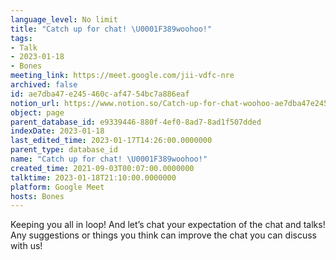 ```yaml
---
language_level: No limit
title: "Catch up for chat! \U0001F389woohoo!"
tags:
- Talk
- 2023-01-18
- Bones
meeting_link: https://meet.google.com/jii-vdfc-nre
archived: false
id: ae7dba47-e245-460c-af47-54bc7a886eaf
notion_url: https://www.notion.so/Catch-up-for-chat-woohoo-ae7dba47e245460caf4754bc7a886eaf
object: page
parent_database_id: e9339446-880f-4ef0-8ad7-8ad1f507dded
indexDate: 2023-01-18
last_edited_time: 2023-01-17T14:26:00.0000000
parent_type: database_id
name: "Catch up for chat! \U0001F389woohoo!"
created_time: 2021-09-03T00:07:00.0000000
talktime: 2023-01-18T21:10:00.0000000
platform: Google Meet
hosts: Bones
---
```


Keeping you all in loop! And let’s chat your expectation of the chat and talks!
Any suggestions or things you think can improve the chat you can discuss with us!





